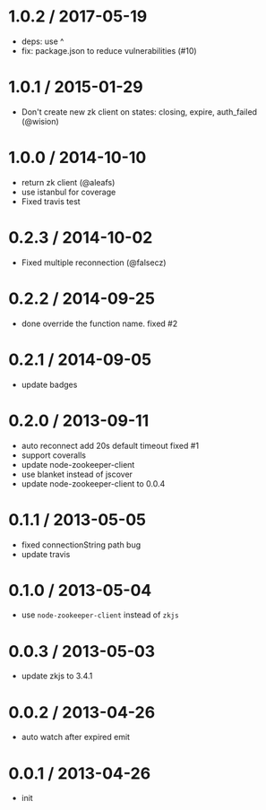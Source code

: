 
1.0.2 / 2017-05-19
==================

  * deps: use ^
  * fix: package.json to reduce vulnerabilities (#10)

1.0.1 / 2015-01-29
==================

 * Don't create new zk client on states: closing, expire, auth_failed (@wision)

1.0.0 / 2014-10-10
==================

 * return zk client (@aleafs)
 * use istanbul for coverage
 * Fixed travis test

0.2.3 / 2014-10-02
==================

 * Fixed multiple reconnection (@falsecz)

0.2.2 / 2014-09-25
==================

 * done override the function name. fixed #2

0.2.1 / 2014-09-05
==================

 * update badges

0.2.0 / 2013-09-11 
==================

  * auto reconnect add 20s default timeout fixed #1
  * support coveralls
  * update node-zookeeper-client
  * use blanket instead of jscover
  * update node-zookeeper-client to 0.0.4

0.1.1 / 2013-05-05 
==================

  * fixed connectionString path bug
  * update travis

0.1.0 / 2013-05-04 
==================

  * use `node-zookeeper-client` instead of `zkjs`

0.0.3 / 2013-05-03 
==================

  * update zkjs to 3.4.1

0.0.2 / 2013-04-26 
==================

  * auto watch after expired emit

0.0.1 / 2013-04-26 
==================

  * init
